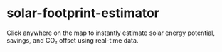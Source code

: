 # solar-footprint-estimator
Click anywhere on the map to instantly estimate solar energy potential, savings, and CO₂ offset using real-time data. 
